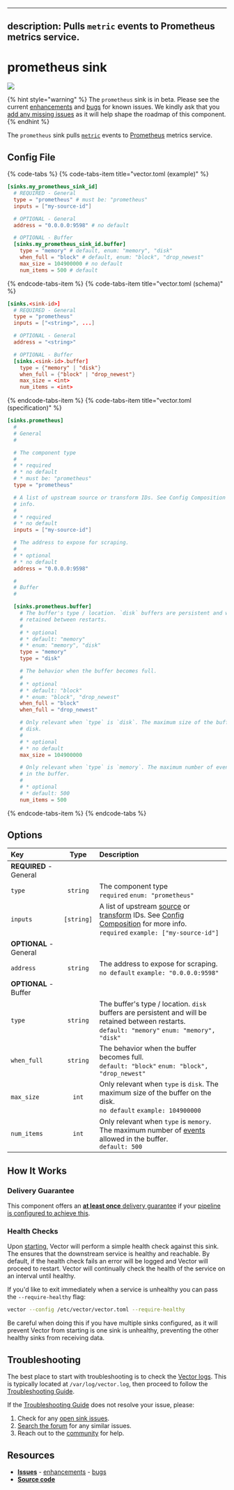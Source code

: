 <!--
     THIS FILE IS AUTOOGENERATED!

     To make changes please edit the template located at:

     scripts/generate/templates/docs/usage/configuration/sinks/prometheus.md.erb
-->

---
description: Pulls `metric` events to Prometheus metrics service.
---

# prometheus sink

![][images.prometheus_sink]

{% hint style="warning" %}
The `prometheus` sink is in beta. Please see the current
[enhancements][url.prometheus_sink_enhancements] and
[bugs][url.prometheus_sink_bugs] for known issues.
We kindly ask that you [add any missing issues][url.new_prometheus_sink_issues]
as it will help shape the roadmap of this component.
{% endhint %}

The `prometheus` sink pulls [`metric`][docs.metric_event] events to [Prometheus][url.prometheus] metrics service.

## Config File

{% code-tabs %}
{% code-tabs-item title="vector.toml (example)" %}
```toml
[sinks.my_prometheus_sink_id]
  # REQUIRED - General
  type = "prometheus" # must be: "prometheus"
  inputs = ["my-source-id"]

  # OPTIONAL - General
  address = "0.0.0.0:9598" # no default

  # OPTIONAL - Buffer
  [sinks.my_prometheus_sink_id.buffer]
    type = "memory" # default, enum: "memory", "disk"
    when_full = "block" # default, enum: "block", "drop_newest"
    max_size = 104900000 # no default
    num_items = 500 # default
```
{% endcode-tabs-item %}
{% code-tabs-item title="vector.toml (schema)" %}
```toml
[sinks.<sink-id>]
  # REQUIRED - General
  type = "prometheus"
  inputs = ["<string>", ...]

  # OPTIONAL - General
  address = "<string>"

  # OPTIONAL - Buffer
  [sinks.<sink-id>.buffer]
    type = {"memory" | "disk"}
    when_full = {"block" | "drop_newest"}
    max_size = <int>
    num_items = <int>
```
{% endcode-tabs-item %}
{% code-tabs-item title="vector.toml (specification)" %}
```toml
[sinks.prometheus]
  #
  # General
  #

  # The component type
  # 
  # * required
  # * no default
  # * must be: "prometheus"
  type = "prometheus"

  # A list of upstream source or transform IDs. See Config Composition for more
  # info.
  # 
  # * required
  # * no default
  inputs = ["my-source-id"]

  # The address to expose for scraping.
  # 
  # * optional
  # * no default
  address = "0.0.0.0:9598"

  #
  # Buffer
  #

  [sinks.prometheus.buffer]
    # The buffer's type / location. `disk` buffers are persistent and will be
    # retained between restarts.
    # 
    # * optional
    # * default: "memory"
    # * enum: "memory", "disk"
    type = "memory"
    type = "disk"

    # The behavior when the buffer becomes full.
    # 
    # * optional
    # * default: "block"
    # * enum: "block", "drop_newest"
    when_full = "block"
    when_full = "drop_newest"

    # Only relevant when `type` is `disk`. The maximum size of the buffer on the
    # disk.
    # 
    # * optional
    # * no default
    max_size = 104900000

    # Only relevant when `type` is `memory`. The maximum number of events allowed
    # in the buffer.
    # 
    # * optional
    # * default: 500
    num_items = 500
```
{% endcode-tabs-item %}
{% endcode-tabs %}

## Options

| Key  | Type  | Description |
|:-----|:-----:|:------------|
| **REQUIRED** - General | | |
| `type` | `string` | The component type<br />`required` `enum: "prometheus"` |
| `inputs` | `[string]` | A list of upstream [source][docs.sources] or [transform][docs.transforms] IDs. See [Config Composition][docs.config_composition] for more info.<br />`required` `example: ["my-source-id"]` |
| **OPTIONAL** - General | | |
| `address` | `string` | The address to expose for scraping.<br />`no default` `example: "0.0.0.0:9598"` |
| **OPTIONAL** - Buffer | | |
| `type` | `string` | The buffer's type / location. `disk` buffers are persistent and will be retained between restarts.<br />`default: "memory"` `enum: "memory", "disk"` |
| `when_full` | `string` | The behavior when the buffer becomes full.<br />`default: "block"` `enum: "block", "drop_newest"` |
| `max_size` | `int` | Only relevant when `type` is `disk`. The maximum size of the buffer on the disk.<br />`no default` `example: 104900000` |
| `num_items` | `int` | Only relevant when `type` is `memory`. The maximum number of [events][docs.event] allowed in the buffer.<br />`default: 500` |

## How It Works

### Delivery Guarantee

This component offers an [**at least once** delivery guarantee][docs.at_least_once_delivery]
if your [pipeline is configured to achieve this][docs.at_least_once_delivery].

### Health Checks

Upon [starting][docs.starting], Vector will perform a simple health check
against this sink. The ensures that the downstream service is healthy and
reachable. By default, if the health check fails an error will be logged and
Vector will proceed to restart. Vector will continually check the health of
the service on an interval until healthy.

If you'd like to exit immediately when a service is unhealthy you can pass
the `--require-healthy` flag:

```bash
vector --config /etc/vector/vector.toml --require-healthy
```

Be careful when doing this if you have multiple sinks configured, as it will
prevent Vector from starting is one sink is unhealthy, preventing the other
healthy sinks from receiving data.

## Troubleshooting

The best place to start with troubleshooting is to check the
[Vector logs][docs.monitoring_logs]. This is typically located at
`/var/log/vector.log`, then proceed to follow the
[Troubleshooting Guide][docs.troubleshooting].

If the [Troubleshooting Guide][docs.troubleshooting] does not resolve your
issue, please:

1. Check for any [open sink issues][url.prometheus_sink_issues].
2. [Search the forum][url.search_forum] for any similar issues.
2. Reach out to the [community][url.community] for help.

## Resources

* [**Issues**][url.prometheus_sink_issues] - [enhancements][url.prometheus_sink_enhancements] - [bugs][url.prometheus_sink_bugs]
* [**Source code**][url.prometheus_sink_source]


[docs.at_least_once_delivery]: ../../../about/guarantees.md#at-least-once-delivery
[docs.config_composition]: ../../../usage/configuration/README.md#composition
[docs.event]: ../../../about/data-model.md#event
[docs.metric_event]: ../../../about/data-model.md#metric
[docs.monitoring_logs]: ../../../usage/administration/monitoring.md#logs
[docs.sources]: ../../../usage/configuration/sources
[docs.starting]: ../../../usage/administration/starting.md
[docs.transforms]: ../../../usage/configuration/transforms
[docs.troubleshooting]: ../../../usage/guides/troubleshooting.md
[images.prometheus_sink]: ../../../assets/prometheus-sink.svg
[url.community]: https://vector.dev/community
[url.new_prometheus_sink_issues]: https://github.com/timberio/vector/issues?q=is%3Aopen+is%3Aissue+label%3A%22Sink%3A+new_prometheus%22
[url.prometheus]: https://prometheus.io/
[url.prometheus_sink_bugs]: https://github.com/timberio/vector/issues?q=is%3Aopen+is%3Aissue+label%3A%22Sink%3A+prometheus%22+label%3A%22Type%3A+Bugs%22
[url.prometheus_sink_enhancements]: https://github.com/timberio/vector/issues?q=is%3Aopen+is%3Aissue+label%3A%22Sink%3A+prometheus%22+label%3A%22Type%3A+Enhancements%22
[url.prometheus_sink_issues]: https://github.com/timberio/vector/issues?q=is%3Aopen+is%3Aissue+label%3A%22Sink%3A+prometheus%22
[url.prometheus_sink_source]: https://github.com/timberio/vector/tree/master/src/sinks/prometheus.rs
[url.search_forum]: https://forum.vector.dev/search?expanded=true

